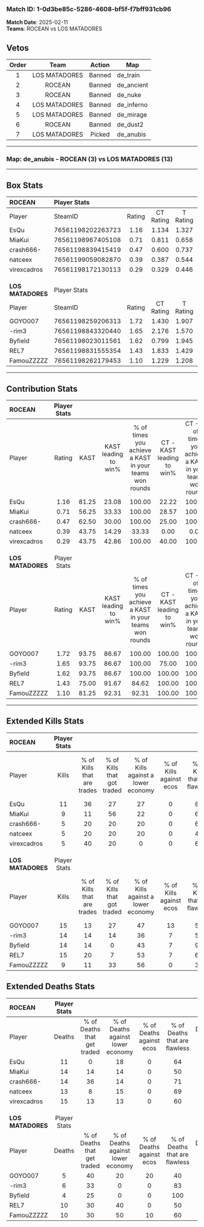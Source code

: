 ### Match ID: 1-0d3be85c-5286-4608-bf5f-f7bff931cb96  
**Match Date**: 2025-02-11  
**Teams**: ROCEAN vs LOS MATADORES  

## Vetos  

| Order | Team | Action | Map |
| :---: | :--: | :----: | --- |
| 1 | LOS MATADORES | Banned | de_train |
| 2 | ROCEAN | Banned | de_ancient |
| 3 | ROCEAN | Banned | de_nuke |
| 4 | LOS MATADORES | Banned | de_inferno |
| 5 | LOS MATADORES | Banned | de_mirage |
| 6 | ROCEAN | Banned | de_dust2 |
| 7 | LOS MATADORES | Picked | de_anubis |

---  

### **Map**: de_anubis - ROCEAN (3) vs LOS MATADORES (13)  
---  

## Box Stats  

| **ROCEAN**        | Player Stats      |        |           |          |       |      |       |         |        |      |     |
| :- | :- | :-: | :-: | :-: | :-: | :-: | :-: | :-: | :-: | :-: | :-: |
| Player            | SteamID           | Rating | CT Rating | T Rating | KAST  | ADR  | Kills | Assists | Deaths | K/D  | HS% |
| EsQu              | 76561198202263723 |  1.16  |   1.134   |  1.327   | 81.25 | 83.4 |  11   |    2    |   11   | 1.00 | 63  |
| MiaKui            | 76561198967405108 |  0.71  |   0.811   |  0.658   | 56.25 | 61.0 |   9   |    3    |   14   | 0.64 | 55  |
| crash666-         | 76561198839415419 |  0.47  |   0.600   |  0.737   | 62.50 | 41.4 |   5   |    2    |   14   | 0.36 | 80  |
| natceex           | 76561199059082870 |  0.39  |   0.387   |  0.544   | 43.75 | 52.3 |   5   |    1    |   13   | 0.38 | 60  |
| virexcadros       | 76561198172130113 |  0.29  |   0.329   |  0.446   | 43.75 | 42.0 |   5   |    1    |   15   | 0.33 | 100 |
|                   |                   |        |           |          |       |      |       |         |        |      |     |
|                   |                   |        |           |          |       |      |       |         |        |      |     |
|                   |                   |        |           |          |       |      |       |         |        |      |     |
| **LOS MATADORES** | Player Stats      |        |           |          |       |      |       |         |        |      |     |
| Player            | SteamID           | Rating | CT Rating | T Rating | KAST  | ADR  | Kills | Assists | Deaths | K/D  | HS% |
| GOYO007           | 76561198259206313 |  1.72  |   1.430   |  1.907   | 93.75 | 93.3 |  15   |    5    |   5    | 3.00 | 40  |
| -rim3             | 76561198843320440 |  1.65  |   2.176   |  1.570   | 93.75 | 93.9 |  14   |    7    |   6    | 2.33 | 71  |
| Byfield           | 76561198023011561 |  1.62  |   0.799   |  1.945   | 93.75 | 78.1 |  14   |    1    |   4    | 3.50 | 50  |
| REL7              | 76561198831555354 |  1.43  |   1.833   |  1.429   | 75.00 | 99.8 |  15   |    4    |   10   | 1.50 | 53  |
| FamouZZZZZ        | 76561198262179453 |  1.10  |   1.229   |  1.208   | 81.25 | 73.9 |   9   |    9    |   10   | 0.90 | 44  |
---  

## Contribution Stats  

| **ROCEAN**        | Player Stats |       |                      |                                                        |                           |                                                             |                          |                                                            |
| :- | :-: | :-: | :-: | :-: | :-: | :-: | :-: | :-: |
| Player            |    Rating    | KAST  | KAST leading to win% | % of times you achieve a KAST in your teams won rounds | CT - KAST leading to win% | CT - % of times you achieve a KAST in your teams won rounds | T - KAST leading to win% | T - % of times you achieve a KAST in your teams won rounds |
| EsQu              |     1.16     | 81.25 |        23.08         |                         100.00                         |           22.22           |                           100.00                            |          25.00           |                           100.00                           |
| MiaKui            |     0.71     | 56.25 |        33.33         |                         100.00                         |           28.57           |                           100.00                            |          50.00           |                           100.00                           |
| crash666-         |     0.47     | 62.50 |        30.00         |                         100.00                         |           25.00           |                           100.00                            |          50.00           |                           100.00                           |
| natceex           |     0.39     | 43.75 |        14.29         |                         33.33                          |           0.00            |                            0.00                             |          50.00           |                           100.00                           |
| virexcadros       |     0.29     | 43.75 |        42.86         |                         100.00                         |           40.00           |                           100.00                            |          50.00           |                           100.00                           |
|                   |              |       |                      |                                                        |                           |                                                             |                          |                                                            |
|                   |              |       |                      |                                                        |                           |                                                             |                          |                                                            |
|                   |              |       |                      |                                                        |                           |                                                             |                          |                                                            |
| **LOS MATADORES** | Player Stats |       |                      |                                                        |                           |                                                             |                          |                                                            |
| Player            |    Rating    | KAST  | KAST leading to win% | % of times you achieve a KAST in your teams won rounds | CT - KAST leading to win% | CT - % of times you achieve a KAST in your teams won rounds | T - KAST leading to win% | T - % of times you achieve a KAST in your teams won rounds |
| GOYO007           |     1.72     | 93.75 |        86.67         |                         100.00                         |          100.00           |                           100.00                            |          83.33           |                           100.00                           |
| -rim3             |     1.65     | 93.75 |        86.67         |                         100.00                         |           75.00           |                           100.00                            |          90.91           |                           100.00                           |
| Byfield           |     1.62     | 93.75 |        86.67         |                         100.00                         |          100.00           |                           100.00                            |          83.33           |                           100.00                           |
| REL7              |     1.43     | 75.00 |        91.67         |                         84.62                          |          100.00           |                           100.00                            |          88.89           |                           80.00                            |
| FamouZZZZZ        |     1.10     | 81.25 |        92.31         |                         92.31                          |          100.00           |                           100.00                            |          90.00           |                           90.00                            |
---  

## Extended Kills Stats  

| **ROCEAN**        | Player Stats |                            |                            |                                    |                         |                              |                                 |                                       |                    |           |
| :- | :-: | :-: | :-: | :-: | :-: | :-: | :-: | :-: | :-: | :-: |
| Player            |    Kills     | % of Kills that are trades | % of Kills that got traded | % of Kills against a lower economy | % of Kills against ecos | % of Kills that are flawless | % of Kills that are close duels | % of Kills that are assisted by flash | Pistol Round Kills | AWP Kills |
| EsQu              |      11      |             36             |             27             |                 27                 |            0            |              82              |                9                |                   0                   |         0          |     1     |
| MiaKui            |      9       |             11             |             56             |                 22                 |            0            |              67              |                0                |                  11                   |         0          |     3     |
| crash666-         |      5       |             20             |             20             |                 20                 |            0            |              60              |               20                |                   0                   |         0          |     2     |
| natceex           |      5       |             20             |             20             |                 20                 |            0            |              40              |                0                |                   0                   |         0          |     1     |
| virexcadros       |      5       |             40             |             20             |                 0                  |            0            |              60              |                0                |                   0                   |         0          |     3     |
|                   |              |                            |                            |                                    |                         |                              |                                 |                                       |                    |           |
|                   |              |                            |                            |                                    |                         |                              |                                 |                                       |                    |           |
|                   |              |                            |                            |                                    |                         |                              |                                 |                                       |                    |           |
| **LOS MATADORES** | Player Stats |                            |                            |                                    |                         |                              |                                 |                                       |                    |           |
| Player            |    Kills     | % of Kills that are trades | % of Kills that got traded | % of Kills against a lower economy | % of Kills against ecos | % of Kills that are flawless | % of Kills that are close duels | % of Kills that are assisted by flash | Pistol Round Kills | AWP Kills |
| GOYO007           |      15      |             13             |             27             |                 47                 |           13            |              53              |               13                |                   0                   |         1          |     1     |
| -rim3             |      14      |             14             |             14             |                 36                 |            7            |              50              |               14                |                   7                   |         0          |     1     |
| Byfield           |      14      |             14             |             0              |                 43                 |            7            |              93              |                0                |                   0                   |         8          |     2     |
| REL7              |      15      |             20             |             7              |                 53                 |            7            |              67              |                0                |                   7                   |         0          |     0     |
| FamouZZZZZ        |      9       |             11             |             33             |                 56                 |            0            |              33              |               22                |                  11                   |         0          |     0     |
## Extended Deaths Stats  

| **ROCEAN**        | Player Stats |                             |                                   |                          |                               |                            |                           |               |
| :- | :-: | :-: | :-: | :-: | :-: | :-: | :-: | :-: |
| Player            |    Deaths    | % of Deaths that get traded | % of Deaths against lower economy | % of Deaths against ecos | % of Deaths that are flawless | % of Deaths that are close | % of Deaths while blinded | Deaths to AWP |
| EsQu              |      11      |              0              |                18                 |            0             |              64               |             18             |             0             |       3       |
| MiaKui            |      14      |             14              |                14                 |            0             |              50               |             7              |             0             |       1       |
| crash666-         |      14      |             36              |                14                 |            0             |              71               |             7              |            14             |       1       |
| natceex           |      13      |              8              |                15                 |            0             |              69               |             8              |             0             |       2       |
| virexcadros       |      15      |             13              |                13                 |            0             |              60               |             7              |             7             |       2       |
|                   |              |                             |                                   |                          |                               |                            |                           |               |
|                   |              |                             |                                   |                          |                               |                            |                           |               |
|                   |              |                             |                                   |                          |                               |                            |                           |               |
| **LOS MATADORES** | Player Stats |                             |                                   |                          |                               |                            |                           |               |
| Player            |    Deaths    | % of Deaths that get traded | % of Deaths against lower economy | % of Deaths against ecos | % of Deaths that are flawless | % of Deaths that are close | % of Deaths while blinded | Deaths to AWP |
| GOYO007           |      5       |             40              |                20                 |            20            |              40               |             20             |             0             |       0       |
| -rim3             |      6       |             33              |                 0                 |            0             |              83               |             0              |             0             |       0       |
| Byfield           |      4       |             25              |                 0                 |            0             |              100              |             0              |             0             |       0       |
| REL7              |      10      |             30              |                40                 |            0             |              50               |             10             |            10             |       0       |
| FamouZZZZZ        |      10      |             30              |                50                 |            10            |              60               |             0              |             0             |       0       |
